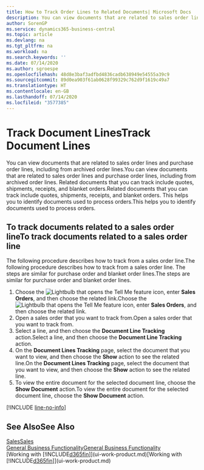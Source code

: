 ```yaml
---
title: How to Track Order Lines to Related Documents| Microsoft Docs
description: You can view documents that are related to sales order lines and purchase order lines, including from archived order lines. Related documents that you can track include quotes, shipments, receipts, and blanket orders. This helps you to identify documents used to process orders.
author: SorenGP
ms.service: dynamics365-business-central
ms.topic: article
ms.devlang: na
ms.tgt_pltfrm: na
ms.workload: na
ms.search.keywords: ''
ms.date: 07/14/2020
ms.author: sgroespe
ms.openlocfilehash: 48d8e3baf3adfbd4836cadb638949e54555a39c9
ms.sourcegitcommit: 89d0ea903f61ab0628f99329c762d9f1619c49a7
ms.translationtype: HT
ms.contentlocale: en-GB
ms.lasthandoff: 07/14/2020
ms.locfileid: "3577385"
---
```

# <a name="track-document-lines"></a><span data-ttu-id="27a14-105">Track Document Lines</span><span class="sxs-lookup"><span data-stu-id="27a14-105">Track Document Lines</span></span>
<span data-ttu-id="27a14-106">You can view documents that are related to sales order lines and purchase order lines, including from archived order lines.</span><span class="sxs-lookup"><span data-stu-id="27a14-106">You can view documents that are related to sales order lines and purchase order lines, including from archived order lines.</span></span> <span data-ttu-id="27a14-107">Related documents that you can track include quotes, shipments, receipts, and blanket orders.</span><span class="sxs-lookup"><span data-stu-id="27a14-107">Related documents that you can track include quotes, shipments, receipts, and blanket orders.</span></span> <span data-ttu-id="27a14-108">This helps you to identify documents used to process orders.</span><span class="sxs-lookup"><span data-stu-id="27a14-108">This helps you to identify documents used to process orders.</span></span>  

## <a name="to-track-documents-related-to-a-sales-order-line"></a><span data-ttu-id="27a14-109">To track documents related to a sales order line</span><span class="sxs-lookup"><span data-stu-id="27a14-109">To track documents related to a sales order line</span></span>
<span data-ttu-id="27a14-110">The following procedure describes how to track from a sales order line.</span><span class="sxs-lookup"><span data-stu-id="27a14-110">The following procedure describes how to track from a sales order line.</span></span> <span data-ttu-id="27a14-111">The steps are similar for purchase order and blanket order lines.</span><span class="sxs-lookup"><span data-stu-id="27a14-111">The steps are similar for purchase order and blanket order lines.</span></span>

1.  <span data-ttu-id="27a14-112">Choose the ![Lightbulb that opens the Tell Me feature](media/ui-search/search_small.png "Tell me what you want to do") icon, enter **Sales Orders**, and then choose the related link.</span><span class="sxs-lookup"><span data-stu-id="27a14-112">Choose the ![Lightbulb that opens the Tell Me feature](media/ui-search/search_small.png "Tell me what you want to do") icon, enter **Sales Orders**, and then choose the related link.</span></span>  
2.  <span data-ttu-id="27a14-113">Open a sales order that you want to track from.</span><span class="sxs-lookup"><span data-stu-id="27a14-113">Open a sales order that you want to track from.</span></span>  
3.  <span data-ttu-id="27a14-114">Select a line, and then choose the **Document Line Tracking** action.</span><span class="sxs-lookup"><span data-stu-id="27a14-114">Select a line, and then choose the **Document Line Tracking** action.</span></span>
4. <span data-ttu-id="27a14-115">On the **Document Lines Tracking** page, select the document that you want to view, and then choose the **Show** action to see the related line.</span><span class="sxs-lookup"><span data-stu-id="27a14-115">On the **Document Lines Tracking** page, select the document that you want to view, and then choose the **Show** action to see the related line.</span></span>
5. <span data-ttu-id="27a14-116">To view the entire document for the selected document line, choose the **Show Document** action.</span><span class="sxs-lookup"><span data-stu-id="27a14-116">To view the entire document for the selected document line, choose the **Show Document** action.</span></span>

[!INCLUDE [line-no-info](includes/line-no-info.md)]

## <a name="see-also"></a><span data-ttu-id="27a14-117">See Also</span><span class="sxs-lookup"><span data-stu-id="27a14-117">See Also</span></span>
[<span data-ttu-id="27a14-118">Sales</span><span class="sxs-lookup"><span data-stu-id="27a14-118">Sales</span></span>](sales-manage-sales.md)  
[<span data-ttu-id="27a14-119">General Business Functionality</span><span class="sxs-lookup"><span data-stu-id="27a14-119">General Business Functionality</span></span>](ui-across-business-areas.md)  
<span data-ttu-id="27a14-120">[Working with [!INCLUDE[d365fin](includes/d365fin_md.md)]](ui-work-product.md)</span><span class="sxs-lookup"><span data-stu-id="27a14-120">[Working with [!INCLUDE[d365fin](includes/d365fin_md.md)]](ui-work-product.md)</span></span>
